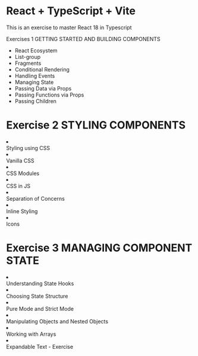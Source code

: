 # React + TypeScript + Vite

This is an exercise to master React 18 in Typescript 

Exercises 1 GETTING STARTED AND BUILDING COMPONENTS
<ul>
<li>React Ecosystem</li>
<li>List-group</li>
<li>Fragments</li>
<li>Conditional Rendering</li>
<li>Handling Events</li>
<li>Managing State</li>
<li>Passing Data via Props</li>
<li>Passing Functions via Props</li>
<li>Passing Children</li>
</ul>


# Exercise 2 STYLING COMPONENTS
<li></li>Styling using CSS
<li></li>Vanilla CSS
<li></li>CSS Modules
<li></li>CSS in JS
<li></li>Separation of Concerns
<li></li>Inline Styling
<li></li>Icons

# Exercise 3 MANAGING COMPONENT STATE
<li></li>Understanding State Hooks
<li></li>Choosing State Structure
<li></li>Pure Mode and Strict Mode
<li></li>Manipulating Objects and Nested Objects
<li></li>Working with Arrays
<li></li>Expandable Text - Exercise














